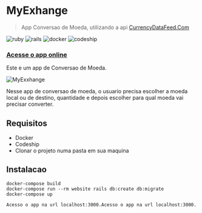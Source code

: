 # MyExhange

>App Conversao de Moeda, utilizando a api [CurrencyDataFeed.Com](https://currencydatafeed.com/)

![ruby](https://img.shields.io/badge/Ruby-2.5.1-red.svg)
![rails](https://img.shields.io/badge/Rails-5.2.1-red.svg)
![docker](https://img.shields.io/docker/automated/jrottenberg/ffmpeg.svg)
![codeship](https://img.shields.io/codeship/d6c1ddd0-16a3-0132-5f85-2e35c05e22b1.svg)

### [Acesse o app online](https://myexchangejm.herokuapp.com)

Este e um app de Conversao de Moeda.


![MyExxhange](https://github.com/jorgemtoledo/currency_exchange/blob/master/public/image.png)

Nesse app de conversao de moeda, o usuario precisa escolher a moeda local ou de destino, quantidade e depois escolher para qual moeda vai precisar converter.

## Requisitos
- Docker
- Codeship
- Clonar o projeto numa pasta em sua maquina

## Instalacao
```
docker-compose build
docker-compose run --rm website rails db:create db:migrate
docker-compose up

Acesso o app na url localhost:3000.Acesso o app na url localhost:3000.
